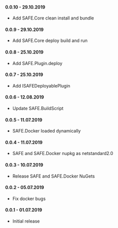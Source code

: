 #### 0.0.10 - 29.10.2019

* Add SAFE.Core clean install and bundle

#### 0.0.9 - 29.10.2019

* Add SAFE.Core deploy build and run

#### 0.0.8 - 25.10.2019

* Add SAFE.Plugin.deploy

#### 0.0.7 - 25.10.2019

* Add ISAFEDeployablePlugin

#### 0.0.6 - 12.08.2019

* Update SAFE.BuildScript

#### 0.0.5 - 11.07.2019

* SAFE.Docker loaded dynamically

#### 0.0.4 - 11.07.2019

* SAFE and SAFE.Docker nupkg as netstandard2.0

#### 0.0.3 - 10.07.2019

* Release SAFE and SAFE.Docker NuGets

#### 0.0.2 - 05.07.2019

* Fix docker bugs

#### 0.0.1 - 01.07.2019

* Initial release